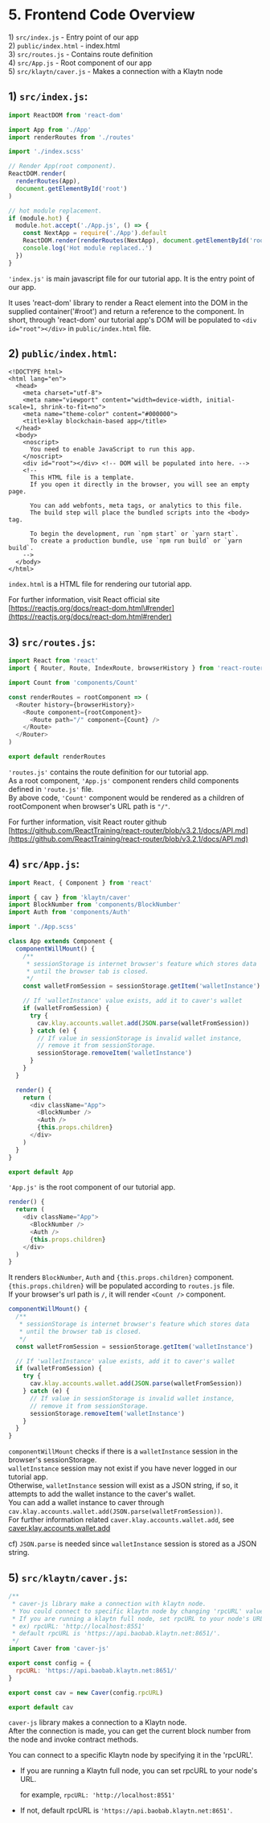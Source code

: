 # 5. Frontend Code Overview

1\) `src/index.js` - Entry point of our app  
2\) `public/index.html` - index.html  
3\) `src/routes.js` - Contains route definition  
4\) `src/App.js` - Root component of our app  
5\) `src/klaytn/caver.js` - Makes a connection with a Klaytn node

## 1\) `src/index.js`: <a id="1-src-index-js"></a>

```javascript
import ReactDOM from 'react-dom'

import App from './App'
import renderRoutes from './routes'

import './index.scss'

// Render App(root component).
ReactDOM.render(
  renderRoutes(App),
  document.getElementById('root')
)

// hot module replacement.
if (module.hot) {
  module.hot.accept('./App.js', () => {
    const NextApp = require('./App').default
    ReactDOM.render(renderRoutes(NextApp), document.getElementById('root'))
    console.log('Hot module replaced..')
  })
}
```

`'index.js'` is main javascript file for our tutorial app. It is the entry point of our app.

It uses 'react-dom' library to render a React element into the DOM in the supplied container\('\#root'\) and return a reference to the component. In short, through 'react-dom' our tutorial app's DOM will be populated to `<div id="root"></div>` in `public/index.html` file.

## 2\) `public/index.html`: <a id="2-public-index-html"></a>

```markup
<!DOCTYPE html>
<html lang="en">
  <head>
    <meta charset="utf-8">
    <meta name="viewport" content="width=device-width, initial-scale=1, shrink-to-fit=no">
    <meta name="theme-color" content="#000000">
    <title>klay blockchain-based app</title>
  </head>
  <body>
    <noscript>
      You need to enable JavaScript to run this app.
    </noscript>
    <div id="root"></div> <!-- DOM will be populated into here. -->
    <!--
      This HTML file is a template.
      If you open it directly in the browser, you will see an empty page.

      You can add webfonts, meta tags, or analytics to this file.
      The build step will place the bundled scripts into the <body> tag.

      To begin the development, run `npm start` or `yarn start`.
      To create a production bundle, use `npm run build` or `yarn build`.
    -->
  </body>
</html>
```

`index.html` is a HTML file for rendering our tutorial app.

For further information, visit React official site [https://reactjs.org/docs/react-dom.html\#render](https://reactjs.org/docs/react-dom.html#render)

## 3\) `src/routes.js`: <a id="3-src-routes-js"></a>

```javascript
import React from 'react'
import { Router, Route, IndexRoute, browserHistory } from 'react-router'

import Count from 'components/Count'

const renderRoutes = rootComponent => (
  <Router history={browserHistory}>
    <Route component={rootComponent}>
      <Route path="/" component={Count} />
    </Route>
  </Router>
)

export default renderRoutes
```

`'routes.js'` contains the route definition for our tutorial app.  
As a root component, `'App.js'` component renders child components defined in `'route.js'` file.  
By above code, `'Count'` component would be rendered as a children of rootComponent when browser's URL path is `"/"`.

For further information, visit React router github [https://github.com/ReactTraining/react-router/blob/v3.2.1/docs/API.md](https://github.com/ReactTraining/react-router/blob/v3.2.1/docs/API.md)

## 4\) `src/App.js`: <a id="4-src-app-js"></a>

```javascript
import React, { Component } from 'react'

import { cav } from 'klaytn/caver'
import BlockNumber from 'components/BlockNumber'
import Auth from 'components/Auth'

import './App.scss'

class App extends Component {
  componentWillMount() {
    /**
     * sessionStorage is internet browser's feature which stores data
     * until the browser tab is closed.
     */
    const walletFromSession = sessionStorage.getItem('walletInstance')

    // If 'walletInstance' value exists, add it to caver's wallet
    if (walletFromSession) {
      try {
        cav.klay.accounts.wallet.add(JSON.parse(walletFromSession))
      } catch (e) {
        // If value in sessionStorage is invalid wallet instance,
        // remove it from sessionStorage.
        sessionStorage.removeItem('walletInstance')
      }
    }
  }

  render() {
    return (
      <div className="App">
        <BlockNumber />
        <Auth />
        {this.props.children}
      </div>
    )
  }
}

export default App
```

`'App.js'` is the root component of our tutorial app.

```javascript
render() {
  return (
    <div className="App">
      <BlockNumber />
      <Auth />
      {this.props.children}
    </div>
  )
}
```

It renders `BlockNumber`, `Auth` and `{this.props.children}` component.  
`{this.props.children}` will be populated according to `routes.js` file.  
If your browser's url path is `/`, it will render `<Count />` component.

```javascript
componentWillMount() {
  /**
   * sessionStorage is internet browser's feature which stores data
   * until the browser tab is closed.
   */
  const walletFromSession = sessionStorage.getItem('walletInstance')

  // If 'walletInstance' value exists, add it to caver's wallet
  if (walletFromSession) {
    try {
      cav.klay.accounts.wallet.add(JSON.parse(walletFromSession))
    } catch (e) {
      // If value in sessionStorage is invalid wallet instance,
      // remove it from sessionStorage.
      sessionStorage.removeItem('walletInstance')
    }
  }
}
```

`componentWillMount` checks if there is a `walletInstance` session in the browser's sessionStorage.  
`walletInstance` session may not exist if you have never logged in our tutorial app.  
Otherwise, `walletInstance` session will exist as a JSON string, if so, it attempts to add the wallet instance to the caver's wallet.  
You can add a wallet instance to caver through `cav.klay.accounts.wallet.add(JSON.parse(walletFromSession))`.  
For further information related `caver.klay.accounts.wallet.add`, see [caver.klay.accounts.wallet.add](../../../sdk/caver-js/api-references/caver.klay.accounts.md#wallet-add)

cf\) `JSON.parse` is needed since `walletInstance` session is stored as a JSON string.

## 5\) `src/klaytn/caver.js`: <a id="5-src-klaytn-caver-js"></a>

```javascript
/**
 * caver-js library make a connection with klaytn node.
 * You could connect to specific klaytn node by changing 'rpcURL' value.
 * If you are running a klaytn full node, set rpcURL to your node's URL.
 * ex) rpcURL: 'http://localhost:8551'
 * default rpcURL is 'https://api.baobab.klaytn.net:8651/'.
 */
import Caver from 'caver-js'

export const config = {
  rpcURL: 'https://api.baobab.klaytn.net:8651/'
}

export const cav = new Caver(config.rpcURL)

export default cav
```

`caver-js` library makes a connection to a Klaytn node.  
After the connection is made, you can get the current block number from the node and invoke contract methods.

You can connect to a specific Klaytn node by specifying it in the 'rpcURL'.

* If you are running a Klaytn full node, you can set rpcURL to your node's URL.

  for example, `rpcURL: 'http://localhost:8551'`

* If not, default rpcURL is `'https://api.baobab.klaytn.net:8651'`.

